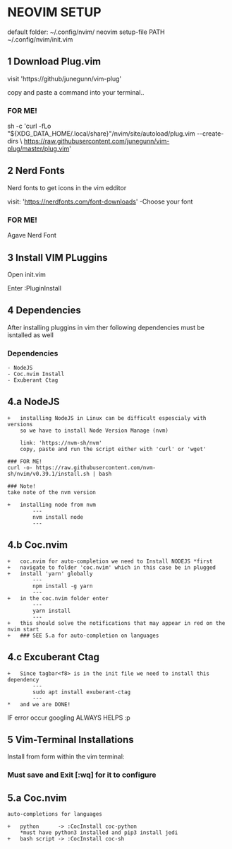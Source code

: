 # NEOVIM SETUP

default folder: ~/.config/nvim/
neovim setup-file PATH ~/.config/nvim/init.vim


## 1 Download Plug.vim

visit 'https://github/junegunn/vim-plug'

copy and paste a command into your terminal..

### FOR ME!

sh -c 'curl -fLo "${XDG_DATA_HOME/.local/share}"/nvim/site/autoload/plug.vim --create-dirs \ https://raw.githubusercontent.com/junegunn/vim-plug/master/plug.vim'



## 2 Nerd Fonts

Nerd fonts to get icons in the vim edditor

visit: 'https://nerdfonts.com/font-downloads'
-Choose your font

### FOR ME!
Agave Nerd Font


## 3 Install VIM PLuggins

Open init.vim

Enter
:PluginInstall


## 4 Dependencies

After installing pluggins in vim ther following dependencies must be isntalled as well
### Dependencies
	- NodeJS
	- Coc.nvim Install
	- Exuberant Ctag

## 4.a NodeJS
	
	+	installing NodeJS in Linux can be difficult espescialy with versions
		so we have to install Node Version Manage (nvm)

		link: 'https://nvm-sh/nvm'
		copy, paste and run the script either with 'curl' or 'wget'

	### FOR ME!
	curl -o- https://raw.githubusercontent.com/nvm-sh/nvim/v0.39.1/install.sh | bash

	### Note!
	take note of the nvm version
	
	+	installing node from nvm
			---
			nvm install node
			---
	
## 4.b Coc.nvim
	
	+	coc.nvim for auto-completion we need to Install NODEJS *first
	+	navigate to folder 'coc.nvim' which in this case be in plugged
	+	install 'yarn' globally 
			---
			npm install -g yarn
			---
	+	in the coc.nvim folder enter
			---
			yarn install
			---
	+	this should solve the notifications that may appear in red on the nvim start
	+	### SEE 5.a for auto-completion on languages

## 4.c Excuberant Ctag
	+	Since tagbar<f8> is in the init file we need to install this dependency
			---
			sudo apt install exuberant-ctag
			---
	*	and we are DONE!

IF error occur googling ALWAYS HELPS :p


## 5 Vim-Terminal Installations

Install from form within the vim terminal:
### Must save and Exit [:wq] for it to configure

## 5.a Coc.nvim
	auto-completions for languages

	+	python		-> :CocInstall coc-python
		*must have python3 installed and pip3 install jedi
	+	bash script	-> :CocInstall coc-sh





